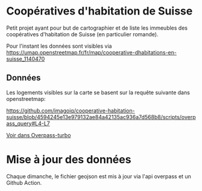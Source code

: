 # Coopératives d'habitation de Suisse

Petit projet ayant pour but de cartographier et de liste les immeubles des coopératives d'habitation de Suisse (en particulier romande).

Pour l'instant les données sont visibles via https://umap.openstreetmap.fr/fr/map/cooperative-dhabitations-en-suisse_1140470

## Données

Les logements visibles sur la carte se basent sur la requête suivante dans openstreetmap:

https://github.com/imagoiq/cooperative-habitation-suisse/blob/4594245e13e979132ae84a42135ac936a7d568b8/scripts/overpass_query#L4-L7

[Voir dans Overpass-turbo](https://osm.li/5da)

# Mise à jour des données

Chaque dimanche, le fichier geojson est mis à jour via l'api overpass et un Github Action.
